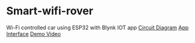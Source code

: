 # Smart-wifi-rover
Wi-Fi controlled car using ESP32 with Blynk IOT app
[Circuit Diagram]("D:\github-car\Smart-wifi-rover\circuit-diagram\car-ckt.png")
[App Interface]("D:\github-car\Smart-wifi-rover\app-interface")
[Demo Video]("D:\github-car\Smart-wifi-rover\output")